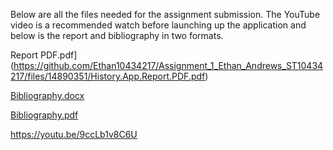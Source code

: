 Below are all the files needed for the assignment submission. The YouTube video is a recommended watch before launching up the application and below is the report and bibliography in two formats.

 Report PDF.pdf](https://github.com/Ethan10434217/Assignment_1_Ethan_Andrews_ST10434217/files/14890351/History.App.Report.PDF.pdf)
 
[Bibliography.docx](https://github.com/Ethan10434217/Assignment_1_Ethan_Andrews_ST10434217/files/14890360/Bibliography.docx)

[Bibliography.pdf](https://github.com/Ethan10434217/Assignment_1_Ethan_Andrews_ST10434217/files/14890361/Bibliography.pdf)

https://youtu.be/9ccLb1v8C6U
